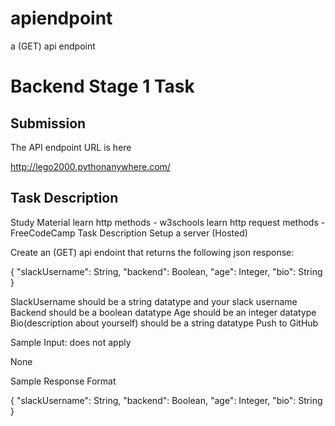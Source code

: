 # apiendpoint
a (GET) api endpoint

# Backend Stage 1 Task



## Submission

The API endpoint URL is here


http://lego2000.pythonanywhere.com/




## Task Description 

Study Material learn http methods - w3schools learn http request methods - FreeCodeCamp Task Description Setup a server (Hosted)

Create an (GET) api endoint that returns the following json response:

{ "slackUsername": String, "backend": Boolean, "age": Integer, "bio": String }

SlackUsername should be a string datatype and your slack username Backend should be a boolean datatype Age should be an integer datatype Bio(description about yourself) should be a string datatype Push to GitHub

Sample Input: does not apply

None

Sample Response Format

{ "slackUsername": String, "backend": Boolean, "age": Integer, "bio": String }
